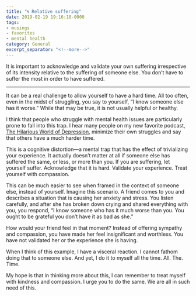 ```yaml
---
title: "🌀 Relative suffering"
date: 2019-02-19 19:16:10-0000
tags:
- musings
- favorites
- mental health
category: General
excerpt_separator: "<!--more-->"
---
```


It is important to acknowledge and validate your own suffering irrespective of its intensity relative to the suffering of someone else. You don’t have to suffer the most in order to have suffered.

<!--more-->
***

It can be a real challenge to allow yourself to have a hard time. All too often, even in the midst of struggling, you say to yourself, “I know someone else has it worse.” While that may be true, it is not usually helpful or healthy.

I think that people who struggle with mental health issues are particularly prone to fall into this trap. I hear many people on my new favorite podcast, [The Hilarious World of Depression](http://hilariousworld.org), minimize their own struggles and say that others have a much harder time.

This is a cognitive distortion—a mental trap that has the effect of trivializing your experience. It actually doesn’t matter at all if someone else has suffered the same, or less, or more than you. If you are suffering, let yourself suffer. Acknowledge that it is hard. Validate your experience. Treat yourself with compassion.

This can be much easier to see when framed in the context of someone else, instead of yourself. Imagine this scenario. A friend comes to you and describes a situation that is causing her anxiety and stress. You listen carefully, and after she has broken down crying and shared everything with you, you respond, “I know someone who has it much worse than you. You ought to be grateful you don’t have it as bad as she.”

How would your friend feel in that moment? Instead of offering sympathy and compassion, you have made her feel insignificant and worthless. You have not validated her or the experience she is having.

When I think of this example, I have a visceral reaction. I cannot fathom doing that to someone else. And yet, I do it to myself all the time. All. The. Time.

My hope is that in thinking more about this, I can remember to treat myself with kindness and compassion. I urge you to do the same. We are all in such need of this.